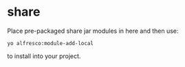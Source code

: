 share
=====
Place pre-packaged share jar modules in here and then use:

    yo alfresco:module-add-local

to install into your project.

